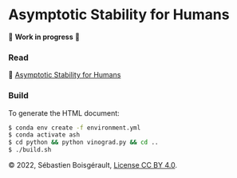 
# Asymptotic Stability for Humans

🚧 **Work in progress** 🚧

### Read

📖 [Asymptotic Stability for Humans](https://boisgera.github.io/ash/)


### Build

To generate the HTML document:

``` bash
$ conda env create -f environment.yml
$ conda activate ash
$ cd python && python vinograd.py && cd ..
$ ./build.sh
```

©️ 2022, Sébastien Boisgérault, [License CC BY 4.0](LICENSE.txt).